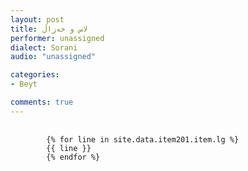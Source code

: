 ```yaml
---
layout: post
title: لاس ‌و ‌خه‌زاڵ
performer: unassigned
dialect: Sorani
audio: "unassigned"

categories:
- Beyt

comments: true
---
```


<div class="language-plaintext highlighter-rouge">
    <div class="highlight">
        <pre class="highlight">
            <code>
        {% for line in site.data.item201.item.lg %}
        {{ line }}
        {% endfor %}
            </code>
        </pre>
    </div>
</div>

